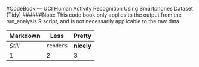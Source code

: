 #CodeBook — UCI Human Activity Recognition Using Smartphones Dataset (Tidy)
######Note: This code book only applies to the output from the run_analysis.R script, and is not necessarily applicable to the raw data

Markdown | Less | Pretty
--- | --- | ---
*Still* | `renders` | **nicely**
1 | 2 | 3
